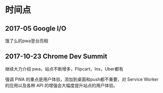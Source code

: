 # 时间点

## 2017-05 Google I/O
饿了么的pwa登台亮相

## 2017-10-23 Chrome Dev Summit 
继续大力介绍 pwa，站点不断增多，Flipcart，Ins，Uber都有

强调 PWA 的重点是用户体验，添加到桌面和push都不重要，对 Service Worker 的应用以及各种 API 的增强会大幅度提升站点的用户体验。

